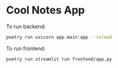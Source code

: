 # Cool Notes App

To run backend:

```bash
poetry run uvicorn app.main:app --reload
```

To run frontend:

```bash
poetry run streamlit run frontend/app.py
```
